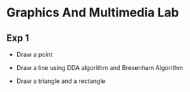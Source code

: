 # Graphics And Multimedia Lab

## Exp 1

- Draw a point

- Draw a line using DDA algorithm and Bresenham Algorithm

- Draw a triangle and a rectangle 


